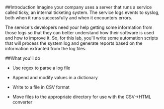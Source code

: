 ##Introduction
Imagine your company uses a server that runs a service called ticky, an internal ticketing system. The service logs events to syslog, both when it runs successfully and when it encounters errors.

The service's developers need your help getting some information from those logs so that they can better understand how their software is used and how to improve it. So, for this lab, you'll write some automation scripts that will process the system log and generate reports based on the information extracted from the log files.

##What you'll do
- Use regex to parse a log file

- Append and modify values in a dictionary

- Write to a file in CSV format

- Move files to the appropriate directory for use with the CSV->HTML converter
